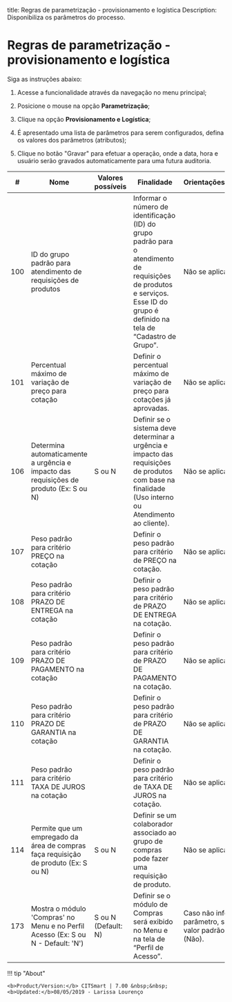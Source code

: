 title:  Regras de parametrização - provisionamento e logística
Description: Disponibiliza os parâmetros do processo. 
# Regras de parametrização - provisionamento e logística

Siga as instruções abaixo:

1. Acesse a funcionalidade através da navegação no menu principal;

2. Posicione o mouse na opção **Parametrização**;

3. Clique na opção **Provisionamento e Logística**;

4. É apresentado uma lista de parâmetros para serem configurados, defina os valores dos parâmetros (atributos);

5. Clique no botão "Gravar" para efetuar a operação, onde a data, hora e usuário serão gravados automaticamente para uma futura
auditoria.

| #   | Nome                                                                                   | Valores possíveis   | Finalidade                                                                                                                                                                    | Orientaçõescomplementares                                                                   |
|-----|----------------------------------------------------------------------------------------|---------------------|-------------------------------------------------------------------------------------------------------------------------------------------------------------------------------|---------------------------------------------------------------------------------------------|
| 100 | ID do grupo padrão para atendimento de requisições de produtos                         |                     | Informar o número de identificação (ID) do grupo padrão para o atendimento de requisições de produtos e serviços. Esse ID do grupo é definido na tela de “Cadastro de Grupo”. | Não se aplica                                                                               |
| 101 | Percentual máximo de variação de preço para cotação                                    |                     | Definir o percentual máximo de variação de preço para cotações já aprovadas.                                                                                                  | Não se aplica                                                                               |
| 106 | Determina automaticamente a urgência e impacto das requisições de produto (Ex: S ou N) | S ou N              | Definir se o sistema deve determinar a urgência e impacto das requisições de produtos com base na finalidade (Uso interno ou Atendimento ao cliente).                         | Não se aplica                                                                               |
| 107 | Peso padrão para critério PREÇO na cotação                                             |                     | Definir o peso padrão para critério de PREÇO na cotação.                                                                                                                      | Não se aplica                                                                               |
| 108 | Peso padrão para critério PRAZO DE ENTREGA na cotação                                  |                     | Definir o peso padrão para critério de PRAZO DE ENTREGA na cotação.                                                                                                           | Não se aplica                                                                               |
| 109 | Peso padrão para critério PRAZO DE PAGAMENTO na cotação                                |                     | Definir o peso padrão para critério de PRAZO DE PAGAMENTO na cotação.                                                                                                         | Não se aplica                                                                               |
| 110 | Peso padrão para critério PRAZO DE GARANTIA na cotação                                 |                     | Definir o peso padrão para critério de PRAZO DE GARANTIA na cotação.                                                                                                          | Não se aplica                                                                               |
| 111 | Peso padrão para critério TAXA DE JUROS na cotação                                     |                     | Definir o peso padrão para critério de TAXA DE JUROS na cotação.                                                                                                              | Não se aplica                                                                               |
| 114 | Permite que um empregado da área de compras faça requisição de produto (Ex: S ou N)    | S ou N              | Definir se um colaborador associado ao grupo de compras pode fazer uma requisição de produto.                                                                                 | Não se aplica                                                                               |
| 173 | Mostra o módulo 'Compras' no Menu e no Perfil Acesso (Ex: S ou N - Default: 'N')       | S ou N (Default: N) | Definir se o módulo de Compras será exibido no Menu e na tela de “Perfil de Acesso”.                                                                                          | Caso não informe o valor do parâmetro, será utilizado o valor padrão do sistema: “N” (Não). |

!!! tip "About"

    <b>Product/Version:</b> CITSmart | 7.00 &nbsp;&nbsp;
    <b>Updated:</b>08/05/2019 - Larissa Lourenço
        
